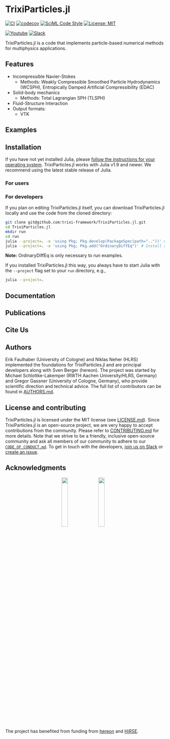 # TrixiParticles.jl

[![CI](https://github.com/trixi-framework/TrixiParticles.jl/actions/workflows/ci.yml/badge.svg)](https://github.com/trixi-framework/TrixiParticles.jl/actions/workflows/ci.yml)
[![codecov](https://codecov.io/github/trixi-framework/TrixiParticles.jl/branch/main/graph/badge.svg?token=RDZXYbij0b)](https://codecov.io/github/trixi-framework/TrixiParticles.jl)
[![SciML Code Style](https://img.shields.io/static/v1?label=code%20style&message=SciML&color=9558b2&labelColor=389826)](https://github.com/SciML/SciMLStyle)
[![License: MIT](https://img.shields.io/badge/License-MIT-success.svg)](https://opensource.org/licenses/MIT)

[![Youtube](https://img.shields.io/youtube/channel/views/UCpd92vU2HjjTPup-AIN0pkg?style=social)](https://www.youtube.com/@trixi-framework)
[![Slack](https://img.shields.io/badge/chat-slack-e01e5a)](https://join.slack.com/t/trixi-framework/shared_invite/zt-sgkc6ppw-6OXJqZAD5SPjBYqLd8MU~g)


TrixiParticles.jl is a code that implements particle-based numerical methods for multiphysics applications.

## Features
- Incompressible Navier-Stokes
  - Methods: Weakly Compressible Smoothed Particle Hydrodynamics (WCSPH), Entropically Damped Artificial Compressibility (EDAC)
- Solid-body mechanics
  - Methods:  Total Lagrangian SPH (TLSPH)
- Fluid-Structure Interaction
- Output formats:
  - VTK
 
## Examples

## Installation
If you have not yet installed Julia, please [follow the instructions for your
operating system](https://julialang.org/downloads/platform/). TrixiParticles.jl works
with Julia v1.9 and newer. We recommend using the latest stable release of Julia.

### For users
<!--
TrixiParticles.jl is a registered Julia package. Hence, you
can install TrixiParticles.jl and OrdinaryDiffEq.jl (used by the examples) by executing the following commands in the Julia REPL:
```julia
julia> using Pkg

julia> Pkg.add(["OrdinaryDiffEq", "TrixiParticles"])
```
-->

### For developers
If you plan on editing TrixiParticles.jl itself, you can download TrixiParticles.jl locally and use the
code from the cloned directory:
```bash
git clone git@github.com:trixi-framework/TrixiParticles.jl.git
cd TrixiParticles.jl
mkdir run
cd run
julia --project=. -e 'using Pkg; Pkg.develop(PackageSpec(path=".."))' # Install locally
julia --project=. -e 'using Pkg; Pkg.add("OrdinaryDiffEq")' # Install additional packages
```
**Note:** OrdinaryDiffEq is only necessary to run examples.

If you installed TrixiParticles.jl this way, you always have to start Julia with the `--project`
flag set to your `run` directory, e.g.,
```bash
julia --project=.
```
## Documentation

## Publications

## Cite Us

## Authors
Erik Faulhaber (University of Cologne) and Niklas Neher (HLRS) implemented the foundations for TrixiParticles.jl and are principal developers along with Sven Berger (hereon). The project was started by Michael Schlottke-Lakemper (RWTH Aachen University/HLRS, Germany) and Gregor Gassner (University of Cologne, Germany), who provide scientific direction and technical advice.
The full list of contributors can be found in [AUTHORS.md](AUTHORS.md).

## License and contributing
TrixiParticles.jl is licensed under the MIT license (see [LICENSE.md](LICENSE.md)). Since TrixiParticles.jl is
an open-source project, we are very happy to accept contributions from the
community. Please refer to [CONTRIBUTING.md](CONTRIBUTING.md) for more details.
Note that we strive to be a friendly, inclusive open-source community and ask all members
of our community to adhere to our [`CODE_OF_CONDUCT.md`](CODE_OF_CONDUCT.md).
To get in touch with the developers,
[join us on Slack](https://join.slack.com/t/trixi-framework/shared_invite/zt-sgkc6ppw-6OXJqZAD5SPjBYqLd8MU~g)
or [create an issue](https://github.com/trixi-framework/TrixiParticles.jl/issues/new).

## Acknowledgments
<p align="center">
  <img align="middle" src="https://github.com/svchb/TrixiParticles.jl/assets/10238714/e6c56282-b905-4499-8b88-e3b2c8f54545.jpg" width=20%/>&nbsp;&nbsp;&nbsp;
  <img align="middle" src="https://github.com/svchb/TrixiParticles.jl/assets/10238714/06aac9fa-a446-4e7b-91e7-4faeeacb9813.jpg" width=20%/>&nbsp;&nbsp;&nbsp;
</p>

The project has benefited from funding from [hereon](https://www.hereon.de/) and [HiRSE](https://www.helmholtz-hirse.de/).
